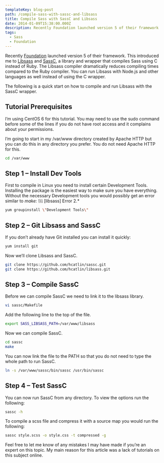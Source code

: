 ```yaml
---
templateKey: blog-post
path: /compile-sass-with-sassc-and-libsass
title: Compile Sass with SassC and Libsass
date: 2014-01-09T15:38:00.000Z
description: Recently Foundation launched version 5 of their framework. This introduced me to Libsass and SassC, a library and wrapper that compiles Sass using C instead of Ruby.
tags:
  - Sass
  - Foundation
---
```

Recently [Foundation](http://foundation.zurb.com/) launched version 5 of their framework. This introduced me to [Libsass](https://github.com/hcatlin/libsass) and [SassC](https://github.com/hcatlin/sassc), a library and wrapper that compiles Sass using C instead of Ruby. The Libsass compiler dramatically reduces compiling times compared to the Ruby compiler. You can run Libsass with  Node.js and other languages as well instead of using the C wrapper.

The following is a quick start on how to compile and run Libsass with the SassC wrapper.

## Tutorial Prerequisites

I’m using CentOS 6 for this tutorial. You may need to use the sudo command before some of the lines if you do not have root access and it complains about your permissions.

I’m going to start in my /var/www directory created by Apache HTTP but you can do this in any directory you prefer. You do not need Apache HTTP for this.

```bash
cd /var/www
```

## Step 1 – Install Dev Tools

First to compile in Linux you need to install certain Development Tools. Installing the package is the easiest way to make sure you have everything. Without the necessary Development tools you would possibly get an error similar to *make: \\*\\*\\* [libsass] Error 2.*

```bash
yum groupinstall \"Development Tools\"
```

## Step 2 – Git Libsass and SassC


If you don’t already have Git installed you can install it quickly:

```bash
yum install git
```

Now we’ll clone Libsass and SassC.

```bash
git clone https://github.com/hcatlin/sassc.git
git clone https://github.com/hcatlin/libsass.git
```

## Step 3 – Compile SassC

Before we can compile SassC we need to link it to the libsass library.

```bash
vi sassc/Makefile
```

Add the following line to the top of the file.

```bash
export SASS_LIBSASS_PATH=/var/www/libsass
```

Now we can compile SassC.

```bash
cd sassc
make
```

You can now link the file to the PATH so that you do not need to type the whole path to run SassC.

```bash
ln -s /var/www/sassc/bin/sassc /usr/bin/sassc
```

## Step 4 – Test SassC

You can now run SassC from any directory. To view the options run the following:

```bash
sassc -h
```

To compile a scss file and compress it with a source map you would run the following:

```bash
sassc style.scss -o style.css -t compressed -g
```

Feel free to let me know of any mistakes I may have made if you’re an expert on this topic. My main reason for this article was a lack of tutorials on this subject online.